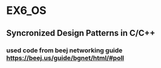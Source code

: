 # EX6_OS
## Syncronized Design Patterns in C/C++
### used code from beej networking guide https://beej.us/guide/bgnet/html/#poll